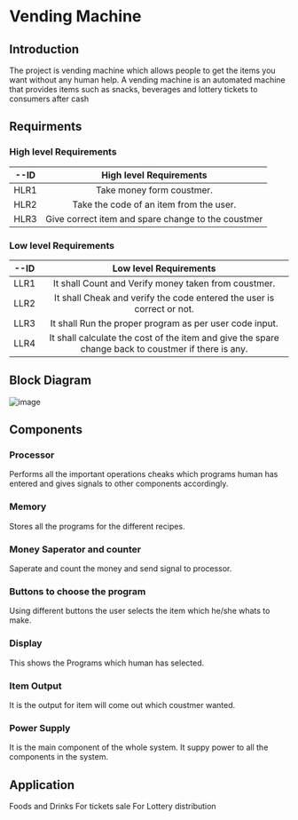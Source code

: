# Vending Machine

## Introduction
   The project is vending machine which allows people to get the items you want without any human help. A vending machine is an automated machine that provides items such as snacks, beverages and lottery tickets to consumers after cash


## Requirments
### High level Requirements
   | --ID | High level Requirements |
   |:----------:|:--------------------:| 
   | HLR1 | Take money form coustmer. |
   | HLR2 | Take the code of an item from the user. |
   | HLR3 | Give correct item and spare change to the coustmer |

### Low level Requirements
   | --ID | Low level Requirements |
   |:----------:|:--------------------:| 
   | LLR1 | It shall Count and Verify money taken from coustmer. |
   | LLR2 | It shall Cheak and verify the code entered the user is correct or not. |
   | LLR3 | It shall Run the proper program as per user code input. |
   | LLR4 | It shall calculate the cost of the item and give the spare change back to coustmer if there is any. |


## Block Diagram
![image](https://user-images.githubusercontent.com/98864424/154816160-7ace07f4-5b51-435c-b6a9-c77004530d59.png)


## Components
### Processor
 Performs all the important operations cheaks which programs human has entered and gives signals to other components accordingly. 

### Memory
 Stores all the programs for the different recipes.

### Money Saperator and counter
 Saperate and count the money and send signal to processor. 
        
### Buttons to choose the program
 Using different buttons the user selects the item which he/she whats to make.

### Display
 This shows the Programs which human has selected.

### Item Output
 It is the output for item will come out which coustmer wanted.

### Power Supply
 It is the main component of the whole system. It suppy power to all the components in the system.


## Application
 Foods and Drinks
 For tickets sale
 For Lottery distribution